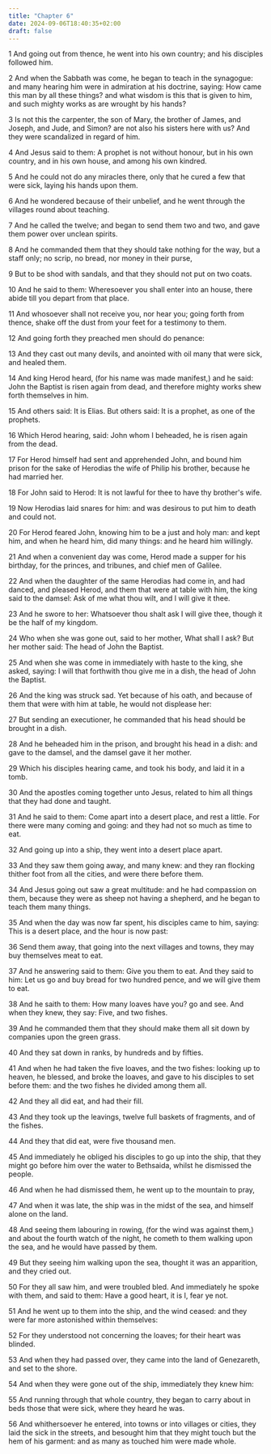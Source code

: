```yaml
---
title: "Chapter 6"
date: 2024-09-06T18:40:35+02:00
draft: false
---
```




1 And going out from thence, he went into his own country; and his disciples followed him.

2 And when the Sabbath was come, he began to teach in the synagogue: and many hearing him were in admiration at his doctrine, saying: How came this man by all these things? and what wisdom is this that is given to him, and such mighty works as are wrought by his hands?

3 Is not this the carpenter, the son of Mary, the brother of James, and Joseph, and Jude, and Simon? are not also his sisters here with us? And they were scandalized in regard of him.

4 And Jesus said to them: A prophet is not without honour, but in his own country, and in his own house, and among his own kindred.

5 And he could not do any miracles there, only that he cured a few that were sick, laying his hands upon them.

6 And he wondered because of their unbelief, and he went through the villages round about teaching.

7 And he called the twelve; and began to send them two and two, and gave them power over unclean spirits.

8 And he commanded them that they should take nothing for the way, but a staff only; no scrip, no bread, nor money in their purse,

9 But to be shod with sandals, and that they should not put on two coats.

10 And he said to them: Wheresoever you shall enter into an house, there abide till you depart from that place.

11 And whosoever shall not receive you, nor hear you; going forth from thence, shake off the dust from your feet for a testimony to them.

12 And going forth they preached men should do penance:

13 And they cast out many devils, and anointed with oil many that were sick, and healed them.

14 And king Herod heard, (for his name was made manifest,) and he said: John the Baptist is risen again from dead, and therefore mighty works shew forth themselves in him.

15 And others said: It is Elias. But others said: It is a prophet, as one of the prophets.

16 Which Herod hearing, said: John whom I beheaded, he is risen again from the dead.

17 For Herod himself had sent and apprehended John, and bound him prison for the sake of Herodias the wife of Philip his brother, because he had married her.

18 For John said to Herod: It is not lawful for thee to have thy brother's wife.

19 Now Herodias laid snares for him: and was desirous to put him to death and could not.

20 For Herod feared John, knowing him to be a just and holy man: and kept him, and when he heard him, did many things: and he heard him willingly.

21 And when a convenient day was come, Herod made a supper for his birthday, for the princes, and tribunes, and chief men of Galilee.

22 And when the daughter of the same Herodias had come in, and had danced, and pleased Herod, and them that were at table with him, the king said to the damsel: Ask of me what thou wilt, and I will give it thee.

23 And he swore to her: Whatsoever thou shalt ask I will give thee, though it be the half of my kingdom.

24 Who when she was gone out, said to her mother, What shall I ask? But her mother said: The head of John the Baptist.

25 And when she was come in immediately with haste to the king, she asked, saying: I will that forthwith thou give me in a dish, the head of John the Baptist.

26 And the king was struck sad. Yet because of his oath, and because of them that were with him at table, he would not displease her:

27 But sending an executioner, he commanded that his head should be brought in a dish.

28 And he beheaded him in the prison, and brought his head in a dish: and gave to the damsel, and the damsel gave it her mother.

29 Which his disciples hearing came, and took his body, and laid it in a tomb.

30 And the apostles coming together unto Jesus, related to him all things that they had done and taught.

31 And he said to them: Come apart into a desert place, and rest a little. For there were many coming and going: and they had not so much as time to eat.

32 And going up into a ship, they went into a desert place apart.

33 And they saw them going away, and many knew: and they ran flocking thither foot from all the cities, and were there before them.

34 And Jesus going out saw a great multitude: and he had compassion on them, because they were as sheep not having a shepherd, and he began to teach them many things.

35 And when the day was now far spent, his disciples came to him, saying: This is a desert place, and the hour is now past:

36 Send them away, that going into the next villages and towns, they may buy themselves meat to eat.

37 And he answering said to them: Give you them to eat. And they said to him: Let us go and buy bread for two hundred pence, and we will give them to eat.

38 And he saith to them: How many loaves have you? go and see. And when they knew, they say: Five, and two fishes.

39 And he commanded them that they should make them all sit down by companies upon the green grass.

40 And they sat down in ranks, by hundreds and by fifties.

41 And when he had taken the five loaves, and the two fishes: looking up to heaven, he blessed, and broke the loaves, and gave to his disciples to set before them: and the two fishes he divided among them all.

42 And they all did eat, and had their fill.

43 And they took up the leavings, twelve full baskets of fragments, and of the fishes.

44 And they that did eat, were five thousand men.

45 And immediately he obliged his disciples to go up into the ship, that they might go before him over the water to Bethsaida, whilst he dismissed the people.

46 And when he had dismissed them, he went up to the mountain to pray,

47 And when it was late, the ship was in the midst of the sea, and himself alone on the land.

48 And seeing them labouring in rowing, (for the wind was against them,) and about the fourth watch of the night, he cometh to them walking upon the sea, and he would have passed by them.

49 But they seeing him walking upon the sea, thought it was an apparition, and they cried out.

50 For they all saw him, and were troubled bled. And immediately he spoke with them, and said to them: Have a good heart, it is I, fear ye not.

51 And he went up to them into the ship, and the wind ceased: and they were far more astonished within themselves:

52 For they understood not concerning the loaves; for their heart was blinded.

53 And when they had passed over, they came into the land of Genezareth, and set to the shore.

54 And when they were gone out of the ship, immediately they knew him:

55 And running through that whole country, they began to carry about in beds those that were sick, where they heard he was.

56 And whithersoever he entered, into towns or into villages or cities, they laid the sick in the streets, and besought him that they might touch but the hem of his garment: and as many as touched him were made whole.

